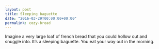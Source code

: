 ```yaml
---
layout: post
title: Sleeping baguette
date: "2016-03-29T00:00:00+00:00"
permalink: cozy-bread
---
```


Imagine a very large loaf of french bread that you could hollow out and snuggle into. It’s a sleeping baguette. You eat your way out in the morning.
